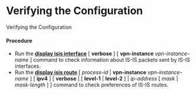 Verifying the Configuration
===========================

Verifying the Configuration

#### Procedure

* Run the [**display isis interface**](cmdqueryname=display+isis+interface) [ **verbose** ] [ **vpn-instance** *vpn-instance-name* ] command to check information about IS-IS packets sent by IS-IS interfaces.
* Run the [**display isis route**](cmdqueryname=display+isis+route) [ *process-id* | **vpn-instance** *vpn-instance-name* ] [ **ipv4** ] [ **verbose** | [ **level-1** | **level-2** ] | *ip-address* [ *mask* | *mask-length* ] ] command to check preferences of IS-IS routes.